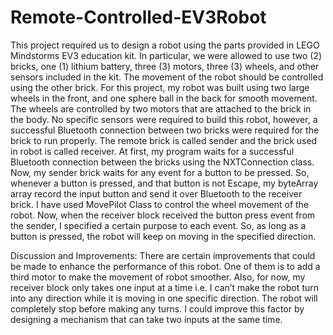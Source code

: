 # Remote-Controlled-EV3Robot
This project required us to design a robot using the parts provided in LEGO Mindstorms EV3 education kit. In particular, we were allowed to use two (2) bricks, one (1) lithium battery, three (3) motors, three (3) wheels, and other sensors included in the kit. The movement of the robot should be controlled using the other brick.
	For this project, my robot was built using two large wheels in the front, and one sphere ball in the back for smooth movement. The wheels are controlled by two motors that are attached to the brick in the body. No specific sensors were required to build this robot, however, a successful Bluetooth connection between two bricks were required for the brick to run properly. 
The remote brick is called sender and the brick used in robot is called receiver. At first, my program waits for a successful Bluetooth connection between the bricks using the NXTConnection class. Now, my sender brick waits for any event for a button to be pressed. So, whenever a button is pressed, and that button is not Escape, my byteArray array record the input button and send it over Bluetooth to the receiver brick. I have used MovePilot Class to control the wheel movement of the robot. Now, when the receiver block received the button press event from the sender, I specified a certain purpose to each event. So, as long as a button is pressed, the robot will keep on moving in the specified direction.  

Discussion and Improvements:
There are certain improvements that could be made to enhance the performance of this robot. One of them is to add a third motor to make the movement of robot smoother. Also, for now, my receiver block only takes one input at a time i.e. I can’t make the robot turn into any direction while it is moving in one specific direction. The robot will completely stop before making any turns. I could improve this factor by designing a mechanism that can take two inputs at the same time.
